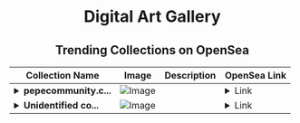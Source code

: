 <div align="center">

# Digital Art Gallery

## Trending Collections on OpenSea

| Collection Name                       | Image                                                                                     | Description                       | OpenSea Link                                                                                          |
|---------------------------------------|-------------------------------------------------------------------------------------------|-----------------------------------|--------------------------------------------------------------------------------------------------------|
| **<details><summary>pepecommunity.c...</summary>pepecommunity.com</details>** | ![Image](https://i.seadn.io/s/raw/files/d36e77e809460cc29a415679f296816b.png?w=500&auto=format?w=200&auto=format) |  | <details><summary>Link</summary>[pepecommunity.com](https://opensea.io/collection/pepecommunity-com)</details> |
| **<details><summary>Unidentified co...</summary>Unidentified contract d6ada862-0b96-4552-a8f3-2f8bde3d9640</details>** | ![Image](https://i.seadn.io/s/raw/files/8209bce19c77707fa18c797e19c6ea6e.png?w=500&auto=format?w=200&auto=format) |  | <details><summary>Link</summary>[Unidentified contract d6ada862-0b96-4552-a8f3-2f8bde3d9640](https://opensea.io/collection/unidentified-contract-d6ada862-0b96-4552-a8f3-2f8b)</details> |

</div>